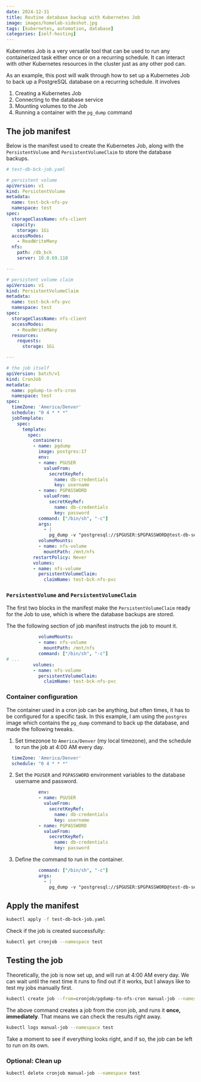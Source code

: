 ```yaml
---
date: 2024-12-31
title: Routine database backup with Kubernetes Job
image: images/homelab-sideshot.jpg
tags: [kubernetes, automation, database]
categories: [self-hosting]
---
```


Kubernetes Job is a very versatile tool that can be used to run any containerized task either once or on a recurring schedule. It can interact with other Kubernetes resources in the cluster just as any other pod can.

As an example, this post will walk through how to set up a Kubernetes Job to back up a PostgreSQL database on a recurring schedule. It involves
1. Creating a Kubernetes Job
2. Connecting to the database service
3. Mounting volumes to the Job
4. Running a container with the `pg_dump` command

## The job manifest

Below is the manifest used to create the Kubernetes Job, along with the `PersistentVolume` and `PersistentVolumeClaim` to store the database backups.

```yaml
# test-db-bck-job.yaml

# persistent volume
apiVersion: v1
kind: PersistentVolume
metadata:
  name: test-bck-nfs-pv
  namespace: test
spec:
  storageClassName: nfs-client
  capacity:
    storage: 1Gi
  accessModes:
    - ReadWriteMany
  nfs:
    path: /db_bck
    server: 10.0.69.110

---

# persistent volume claim
apiVersion: v1
kind: PersistentVolumeClaim
metadata:
  name: test-bck-nfs-pvc
  namespace: test
spec:
  storageClassName: nfs-client
  accessModes:
    - ReadWriteMany
  resources:
    requests:
      storage: 1Gi

---

# the job itself
apiVersion: batch/v1
kind: CronJob
metadata:
  name: pgdump-to-nfs-cron
  namespace: test
spec:
  timeZone: 'America/Denver'
  schedule: "0 4 * * *"
  jobTemplate:
    spec:
      template:
        spec:
          containers:
          - name: pgdump
            image: postgres:17
            env:
            - name: PGUSER
              valueFrom:
                secretKeyRef:
                  name: db-credentials
                  key: username
            - name: PGPASSWORD
              valueFrom:
                secretKeyRef:
                  name: db-credentials
                  key: password
            command: ["/bin/sh", "-c"]
            args:
              - |
                pg_dump -v "postgresql://$PGUSER:$PGPASSWORD@test-db-service.test.svc.cluster.local:80/postgres" > /mnt/nfs/test$(date +%Y%m%d%H%M%S).sql
            volumeMounts:
            - name: nfs-volume
              mountPath: /mnt/nfs
          restartPolicy: Never
          volumes:
          - name: nfs-volume
            persistentVolumeClaim:
              claimName: test-bck-nfs-pvc
```

### `PersistentVolume` and `PersistentVolumeClaim`

The first two blocks in the manifest make the `PersistentVolumeClaim` ready for the Job to use, which is where the database backups are stored.

The the following section of job manifest instructs the job to mount it.
```yaml
            volumeMounts:
            - name: nfs-volume
              mountPath: /mnt/nfs
            command: ["/bin/sh", "-c"]
# ...
          volumes:
          - name: nfs-volume
            persistentVolumeClaim:
              claimName: test-bck-nfs-pvc
```

### Container configuration

The container used in a cron job can be anything, but often times, it has to be configured for a specific task. In this example, I am using the `postgres` image which contains the `pg_dump` command to back up the database, and made the following tweaks.

1. Set timezonoe to `America/Denver` (my local timezone), and the schedule to run the job at 4:00 AM every day.
```yml
  timeZone: 'America/Denver'
  schedule: "0 4 * * *"
```

2. Set the `PGUSER` and `PGPASSWORD` environment variables to the database username and password.
```yml
            env:
            - name: PGUSER
              valueFrom:
                secretKeyRef:
                  name: db-credentials
                  key: username
            - name: PGPASSWORD
              valueFrom:
                secretKeyRef:
                  name: db-credentials
                  key: password
```

3. Define the command to run in the container.
```yml
            command: ["/bin/sh", "-c"]
            args:
              - |
                pg_dump -v "postgresql://$PGUSER:$PGPASSWORD@test-db-service.test.svc.cluster.local:80/postgres" > /mnt/nfs/test$(date +%Y%m%d%H%M%S).sql
```

## Apply the manifest

```bash
kubectl apply -f test-db-bck-job.yaml
```

Check if the job is created successfully:

```bash
kubectl get cronjob --namespace test
```

## Testing the job

Theoretically, the job is now set up, and will run at 4:00 AM every day. We can wait until the next time it runs to find out if it works, but I always like to test my jobs manually first.

```bash
kubectl create job --from=cronjob/pgdump-to-nfs-cron manual-job --namespace test
```

The above command creates a job from the cron job, and runs it **once, immediately**. That means we can check the results right away.

```bash
kubectl logs manual-job --namespace test
```

Take a moment to see if everything looks right, and if so, the job can be left to run on its own.

### Optional: Clean up

```bash
kubectl delete cronjob manual-job --namespace test
```

